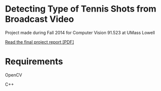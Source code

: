 Detecting Type of Tennis Shots from Broadcast Video
======

Project made during Fall 2014 for Computer Vision 91.523 at UMass Lowell

[Read the final project report [PDF]](https://github.com/kv-kunalvyas/tennis/blob/master/LaTeX/project%20report/project%20report.pdf)

Requirements
======

OpenCV

C++
